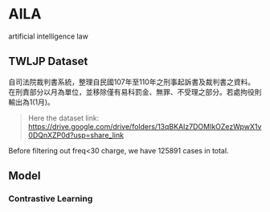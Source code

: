 # AILA
artificial intelligence law
## TWLJP Dataset
自司法院裁判書系統，整理自民國107年至110年之刑事起訴書及裁判書之資料。
在刑責部分以月為單位，並移除僅有易科罰金、無罪、不受理之部分。若處拘役則輸出為1(1月)。

> Here the dataset link: https://drive.google.com/drive/folders/13qBKAIz7DOMIkOZezWpwX1v0DQnXZP0d?usp=share_link

Before filtering out freq<30 charge, we have 125891 cases in total.


## Model
### Contrastive Learning
